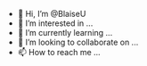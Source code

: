 - 👋 Hi, I’m @BlaiseU
- 👀 I’m interested in ...
- 🌱 I’m currently learning ...
- 💞️ I’m looking to collaborate on ...
- 📫 How to reach me ...

<!---
BlaiseU/BlaiseU is a ✨ special ✨ repository because its `README.md` (this file) appears on your GitHub profile.
You can click the Preview link to take a look at your changes.
--->
